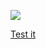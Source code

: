 ![](https://i.imgur.com/4qeGFfr.gif)

<a href="https://kripi-png.github.io/WorldGen/index.html">Test it</a>
